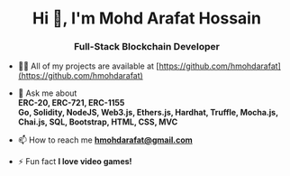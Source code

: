 <h1 align="center">Hi 👋, I'm Mohd Arafat Hossain</h1>
<h3 align="center">Full-Stack Blockchain Developer</h3>

- 👨‍💻 All of my projects are available at [https://github.com/hmohdarafat](https://github.com/hmohdarafat)

- 💬 Ask me about <br>**ERC-20, ERC-721, ERC-1155 <br>Go, Solidity, NodeJS, Web3.js, Ethers.js, Hardhat, Truffle, Mocha.js, Chai.js, SQL, Bootstrap, HTML, CSS, MVC**

- 📫 How to reach me **hmohdarafat@gmail.com**

- ⚡ Fun fact **I love video games!**
